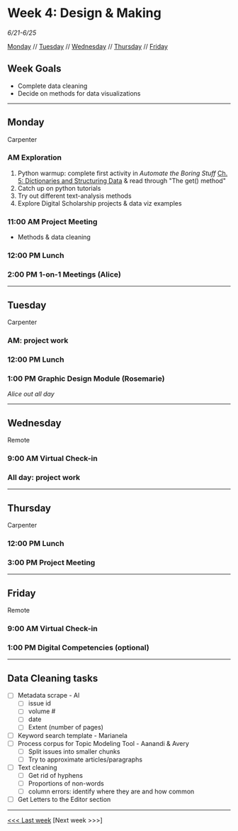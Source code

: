 # Week 4: Design & Making

*6/21-6/25*

[Monday](#monday) // [Tuesday](#tuesday) // [Wednesday](#wednesday) // [Thursday](#thursday) // [Friday](#friday)

## Week Goals
- Complete data cleaning
- Decide on methods for data visualizations

---

## Monday
Carpenter

### AM Exploration
1. Python warmup: complete first activity in *Automate the Boring Stuff* [Ch. 5: Dictionaries and Structuring Data](https://automatetheboringstuff.com/2e/chapter5/) & read through "The get() method"
2. Catch up on python tutorials
3. Try out different text-analysis methods
4. Explore Digital Scholarship projects & data viz examples

### 11:00 AM  Project Meeting
- Methods & data cleaning

### 12:00 PM  Lunch

### 2:00 PM 1-on-1 Meetings (Alice)

---

## Tuesday
Carpenter

### AM: project work

### 12:00 PM  Lunch

### 1:00 PM  Graphic Design Module (Rosemarie)

*Alice out all day*

---

## Wednesday
Remote

### 9:00 AM Virtual Check-in

### All day: project work

---

## Thursday
Carpenter

### 12:00 PM  Lunch

### 3:00 PM  Project Meeting 

---

## Friday
Remote

### 9:00 AM  Virtual Check-in

### 1:00 PM  Digital Competencies (optional)

---

## Data Cleaning tasks

- [ ] Metadata scrape - Al
    - [ ] issue id
    - [ ] volume #
    - [ ] date
    - [ ] Extent (number of pages)
- [ ] Keyword search template - Marianela
- [ ] Process corpus for Topic Modeling Tool - Aanandi & Avery
  - [ ] Split issues into smaller chunks
  - [ ] Try to approximate articles/paragraphs
- [ ] Text cleaning
    - [ ] Get rid of hyphens
    - [ ] Proportions of non-words
    - [ ] column errors: identify where they are and how common
- [ ] Get Letters to the Editor section

---

[<<< Last week](/03-text.md) [Next week >>>]
